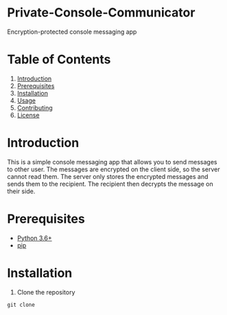 # Private-Console-Communicator
Encryption-protected console messaging app

# Table of Contents
1. [Introduction](#introduction)
2. [Prerequisites](#prerequisites)
3. [Installation](#installation)
4. [Usage](#usage)
5. [Contributing](#contributing)
6. [License](#license)

# Introduction
This is a simple console messaging app that allows you to send messages to other user. The messages are encrypted on the client side, so the server cannot read them. The server only stores the encrypted messages and sends them to the recipient. The recipient then decrypts the message on their side.

# Prerequisites
- [Python 3.6+](https://www.python.org/downloads/)
- [pip](https://pip.pypa.io/en/stable/installing/)

# Installation
1. Clone the repository
```
git clone 
```
